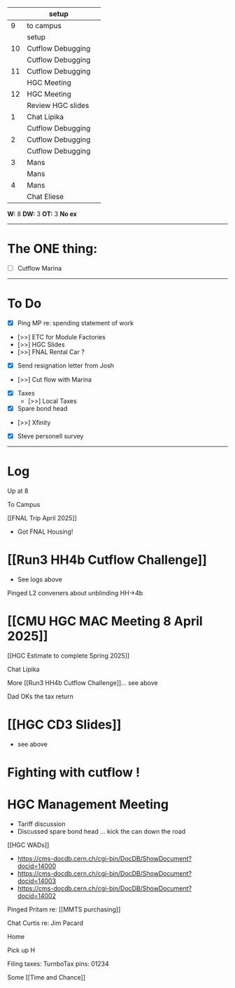 
|     | setup             |     |
| --- | ----------------- | --- |
| 9   | to campus         |     |
|     | setup             |     |
| 10  | Cutflow Debugging |     |
|     | Cutflow Debugging |     |
| 11  | Cutflow Debugging |     |
|     | HGC Meeting       |     |
| 12  | HGC Meeting       |     |
|     | Review HGC slides |     |
| 1   | Chat Lipika       |     |
|     | Cutflow Debugging |     |
| 2   | Cutflow Debugging |     |
|     | Cutflow Debugging |     |
| 3   | Mans              |     |
|     | Mans              |     |
| 4   | Mans              |     |
|     | Chat Eliese       |     |

**W:** 8 
**DW:** 3
**OT:** 3
 **No ex**

---
# The ONE thing: 
- [ ] Cutflow Marina

---
# To Do

- [x] Ping MP re: spending statement of work
- [>>] ETC for Module Factories
- [>>] HGC Slides
- [>>] FNAL Rental Car ?
- [x] Send resignation letter from Josh
- [>>] Cut flow with Marina 
- [x] Taxes
	- [>>] Local Taxes
- [x] Spare bond head
- [>>] Xfinity 
- [x] Steve personell survey

---

# Log

Up at 8

To Campus

[[FNAL Trip April 2025]]
- Got FNAL Housing!

# [[Run3 HH4b Cutflow Challenge]]
- See logs above

Pinged L2 conveners about unblinding HH->4b

# [[CMU HGC MAC Meeting 8 April 2025]]


[[HGC Estimate to complete Spring 2025]]


Chat Lipika 


More [[Run3 HH4b Cutflow Challenge]]... see above

Dad OKs the tax return

# [[HGC CD3 Slides]]
- see above

# Fighting with cutflow ! 


# HGC Management Meeting
- Tariff discussion
- Discussed spare bond head ... kick the can down the road


[[HGC WADs]]
- https://cms-docdb.cern.ch/cgi-bin/DocDB/ShowDocument?docid=14000
- https://cms-docdb.cern.ch/cgi-bin/DocDB/ShowDocument?docid=14003
- https://cms-docdb.cern.ch/cgi-bin/DocDB/ShowDocument?docid=14002


Pinged Pritam re: [[MMTS purchasing]]

Chat Curtis re: Jim Pacard 

Home

Pick up H 

Filing taxes:  TurnboTax pins: 01234

Some [[Time and Chance]]

